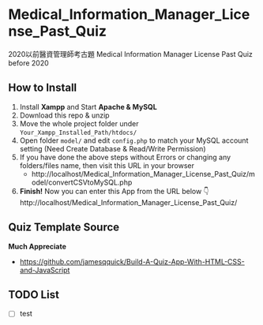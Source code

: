# Medical_Information_Manager_License_Past_Quiz
 2020以前醫資管理師考古題 Medical Information Manager License Past Quiz before 2020

## How to Install
1. Install **Xampp** and Start **Apache & MySQL**
2. Download this repo & unzip
3. Move the whole project folder under ```Your_Xampp_Installed_Path/htdocs/```
4. Open folder ```model/``` and edit ```config.php``` to match your MySQL account setting (Need Create Database & Read/Write Permission)
5. If you have done the above steps without Errors or changing any folders/files name, then visit this URL in your browser
    + http://localhost/Medical_Information_Manager_License_Past_Quiz/model/convertCSVtoMySQL.php
6. **Finish!** Now you can enter this App from the URL below 👇
http://localhost/Medical_Information_Manager_License_Past_Quiz/

## Quiz Template Source
**Much Appreciate**
+ https://github.com/jamesqquick/Build-A-Quiz-App-With-HTML-CSS-and-JavaScript

## TODO List
- [ ] test